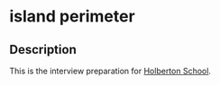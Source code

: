 # island perimeter

## Description

This is the interview preparation for [Holberton School](https://www.holbertonschool.com/ "Holberton School").

